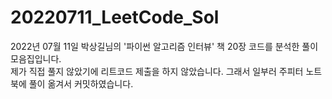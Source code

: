 # 20220711_LeetCode_Sol
2022년 07월 11일 박상길님의 '파이썬 알고리즘 인터뷰' 책 20장 코드를 분석한 풀이 모음집입니다.  
제가 직접 풀지 않았기에 리트코드 제출을 하지 않았습니다. 그래서 일부러 주피터 노트북에 풀이 옮겨서 커밋하였습니다.
